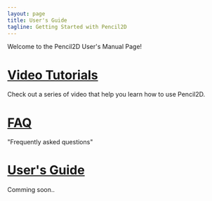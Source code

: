 ```yaml
---
layout: page
title: User's Guide
tagline: Getting Started with Pencil2D
---
```


Welcome to the Pencil2D User's Manual Page!

# [Video Tutorials][0]

Check out a series of video that help you learn how to use Pencil2D.

# [FAQ][1]

"Frequently asked questions"

# [User's Guide][2]

Comming soon..

[0]: /doc/tutorials "Video Tutorials"
[1]: /doc/faq "FAQ"
[2]: /doc/manual
